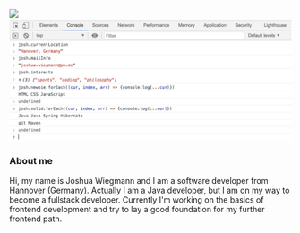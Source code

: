 <a href="https://joshuaw.de"><img src="https://img.shields.io/badge/Website-joshuaw.de-blue"/></a>
<img src="./assets/img/screen.png"/>
### About me
Hi, my name is Joshua Wiegmann and I am a software developer from Hannover (Germany). Actually I am a Java developer, but I am on my way to become a fullstack developer. Currently I'm working on the basics of frontend development and try to lay a good foundation for my further frontend path.



<!-- Wer bin ich, was kann ich, wo will ich hin -->

<!-- Stärkenprofil als Bild? -->

<!-- Link zur Website -->

<!-- Form für Kontakt? -->

<!--
**joxw1/joxw1** is a ✨ _special_ ✨ repository because its `README.md` (this file) appears on your GitHub profile.

Here are some ideas to get you started:

- 🔭 I’m currently working on ...
- 🌱 I’m currently learning ...
- 👯 I’m looking to collaborate on ...
- 🤔 I’m looking for help with ...
- 💬 Ask me about ...
- 📫 How to reach me: ...
- 😄 Pronouns: ...
- ⚡ Fun fact: ...
-->
